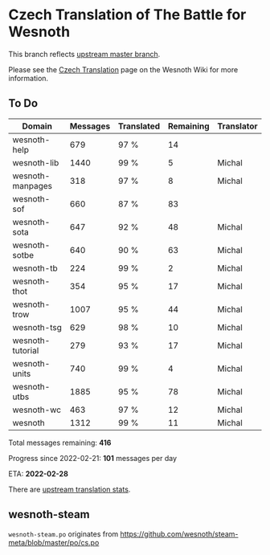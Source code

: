 # Czech Translation of The Battle for Wesnoth

This branch reflects [upstream master branch](https://github.com/wesnoth/wesnoth/tree/master).

Please see the [Czech Translation](https://wiki.wesnoth.org/CzechTranslation) page on the Wesnoth Wiki for more information.

## To Do

Domain | Messages | Translated | Remaining | Translator
------ | -------- | ---------- | --------- | ----------
wesnoth-help | 679 | 97 % | 14 |
wesnoth-lib | 1440 | 99 % | 5 | Michal
wesnoth-manpages | 318 | 97 % | 8 | Michal
wesnoth-sof | 660 | 87 % | 83 |
wesnoth-sota | 647 | 92 % | 48 | Michal
wesnoth-sotbe | 640 | 90 % | 63 | Michal
wesnoth-tb | 224 | 99 % | 2 | Michal
wesnoth-thot | 354 | 95 % | 17 | Michal
wesnoth-trow | 1007 | 95 % | 44 | Michal
wesnoth-tsg | 629 | 98 % | 10 | Michal
wesnoth-tutorial | 279 | 93 % | 17 | Michal
wesnoth-units | 740 | 99 % | 4 | Michal
wesnoth-utbs | 1885 | 95 % | 78 | Michal
wesnoth-wc | 463 | 97 % | 12 | Michal
wesnoth | 1312 | 99 % | 11 | Michal

Total messages remaining: **416**

Progress since 2022-02-21: **101** messages per day

ETA: **2022-02-28**

There are [upstream translation stats](https://www.wesnoth.org/gettext/?view=langs&version=master&lang=cs).

## wesnoth-steam
`wesnoth-steam.po` originates from https://github.com/wesnoth/steam-meta/blob/master/po/cs.po
